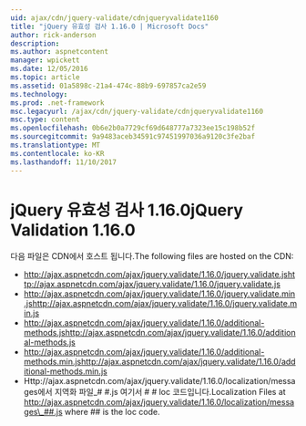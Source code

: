 ```yaml
---
uid: ajax/cdn/jquery-validate/cdnjqueryvalidate1160
title: "jQuery 유효성 검사 1.16.0 | Microsoft Docs"
author: rick-anderson
description: 
ms.author: aspnetcontent
manager: wpickett
ms.date: 12/05/2016
ms.topic: article
ms.assetid: 01a5898c-21a4-474c-88b9-697857ca2e59
ms.technology: 
ms.prod: .net-framework
msc.legacyurl: /ajax/cdn/jquery-validate/cdnjqueryvalidate1160
msc.type: content
ms.openlocfilehash: 0b6e2b0a7729cf69d648777a7323ee15c198b52f
ms.sourcegitcommit: 9a9483aceb34591c97451997036a9120c3fe2baf
ms.translationtype: MT
ms.contentlocale: ko-KR
ms.lasthandoff: 11/10/2017
---
```

<a name="jquery-validation-1160"></a><span data-ttu-id="71b71-102">jQuery 유효성 검사 1.16.0</span><span class="sxs-lookup"><span data-stu-id="71b71-102">jQuery Validation 1.16.0</span></span>
====================
<span data-ttu-id="71b71-103">다음 파일은 CDN에서 호스트 됩니다.</span><span class="sxs-lookup"><span data-stu-id="71b71-103">The following files are hosted on the CDN:</span></span>

- <span data-ttu-id="71b71-104">http://ajax.aspnetcdn.com/ajax/jquery.validate/1.16.0/jquery.validate.js</span><span class="sxs-lookup"><span data-stu-id="71b71-104">http://ajax.aspnetcdn.com/ajax/jquery.validate/1.16.0/jquery.validate.js</span></span>
- <span data-ttu-id="71b71-105">http://ajax.aspnetcdn.com/ajax/jquery.validate/1.16.0/jquery.validate.min.js</span><span class="sxs-lookup"><span data-stu-id="71b71-105">http://ajax.aspnetcdn.com/ajax/jquery.validate/1.16.0/jquery.validate.min.js</span></span>
- <span data-ttu-id="71b71-106">http://ajax.aspnetcdn.com/ajax/jquery.validate/1.16.0/additional-methods.js</span><span class="sxs-lookup"><span data-stu-id="71b71-106">http://ajax.aspnetcdn.com/ajax/jquery.validate/1.16.0/additional-methods.js</span></span>
- <span data-ttu-id="71b71-107">http://ajax.aspnetcdn.com/ajax/jquery.validate/1.16.0/additional-methods.min.js</span><span class="sxs-lookup"><span data-stu-id="71b71-107">http://ajax.aspnetcdn.com/ajax/jquery.validate/1.16.0/additional-methods.min.js</span></span>
- <span data-ttu-id="71b71-108">Http://ajax.aspnetcdn.com/ajax/jquery.validate/1.16.0/localization/messages에서 지역화 파일\_# #.js 여기서 # # loc 코드입니다.</span><span class="sxs-lookup"><span data-stu-id="71b71-108">Localization Files at http://ajax.aspnetcdn.com/ajax/jquery.validate/1.16.0/localization/messages\_##.js where ## is the loc code.</span></span>
